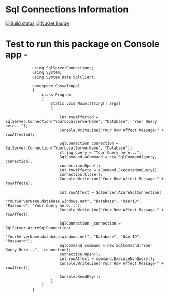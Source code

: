 # Sql Connections Information
[![Build status](https://ci.appveyor.com/api/projects/status/67ubhtmijuhyhq6q?svg=true)](https://ci.appveyor.com/project/eshohag/SqlServerConnections)
[![NuGet Badge](https://buildstats.info/nuget/SqlConnection)](https://www.nuget.org/packages/SqlConnection)

# Test to run this package on Console app -

                using SqlServerConnections;
                using System;
                using System.Data.SqlClient;

                namespace ConsoleApp1
                {
                    class Program
                    {
                        static void Main(string[] args)
                        {

                            int rowAffected = SqlServer.Connection("YourLocalServerName", "Database", "Your Query here...");
                            Console.WriteLine("Your Row Affect Message-" + rowAffected);

                            SqlConnection connection = SqlServer.Connection("YourLocalServerName", "Database");
                            string query = "Your Query here...";
                            SqlCommand aCommand = new SqlCommand(query, connection);
                            connection.Open();
                            int rowAffecte = aCommand.ExecuteNonQuery();
                            connection.Close();
                            Console.WriteLine("Your Row Affect Message-" + rowAffecte);

                            int rowAffect = SqlServer.AzureSqlConnection(
                                        "YourServerName.database.windows.net", "Database", "UserID", "Password", "Your Query here...");
                            Console.WriteLine("Your Row Affect Message-" + rowAffect);

                            SqlConnection _connection = SqlServer.AzureSqlConnection(
                                          "YourServerName.database.windows.net", "Database", "UserID", "Password");
                            SqlCommand command = new SqlCommand("Your Query Here...", _connection);
                            connection.Open();
                            int rowAffect = command.ExecuteNonQuery();
                            Console.WriteLine("Your Row Affect Message-" + rowAffect);

                            Console.ReadKey();
                        }
                    }
                }
